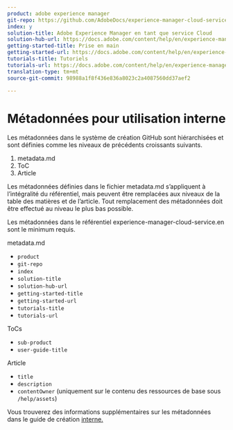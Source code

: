 ```yaml
---
product: adobe experience manager
git-repo: https://github.com/AdobeDocs/experience-manager-cloud-service.en
index: y
solution-title: Adobe Experience Manager en tant que service Cloud
solution-hub-url: https://docs.adobe.com/content/help/en/experience-manager-cloud-service/landing/home.html
getting-started-title: Prise en main
getting-started-url: https://docs.adobe.com/content/help/en/experience-manager-cloud-service/core-concepts/home.html
tutorials-title: Tutoriels
tutorials-url: https://docs.adobe.com/content/help/en/experience-manager-learn/cloud-service/overview.html
translation-type: tm+mt
source-git-commit: 98988a1f8f436e836a8023c2a4087560dd37aef2

---
```



# Métadonnées pour utilisation interne

Les métadonnées dans le système de création GitHub sont hiérarchisées et sont définies comme les niveaux de précédents croissants suivants.

1. metadata.md
1. ToC
1. Article

Les métadonnées définies dans le fichier metadata.md s’appliquent à l’intégralité du référentiel, mais peuvent être remplacées aux niveaux de la table des matières et de l’article. Tout remplacement des métadonnées doit être effectué au niveau le plus bas possible.

Les métadonnées dans le référentiel experience-manager-cloud-service.en sont le minimum requis.

metadata.md

* `product`
* `git-repo`
* `index`
* `solution-title`
* `solution-hub-url`
* `getting-started-title`
* `getting-started-url`
* `tutorials-title`
* `tutorials-url`

ToCs

* `sub-product`
* `user-guide-title`

Article

* `title`
* `description`
* `contentOwner` (uniquement sur le contenu des ressources de base sous `/help/assets`)

Vous trouverez des informations supplémentaires sur les métadonnées dans le guide de création [interne.](https://docs.adobe.com/help/en/collaborative-doc-instructions/collaboration-guide/markdown/metadata.html#solution-metadata)